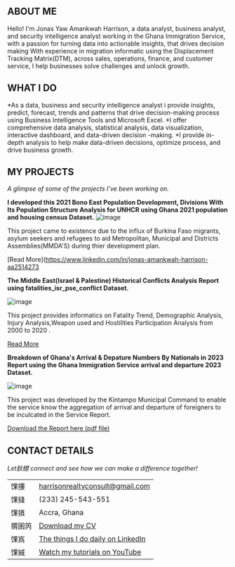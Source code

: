 <!--Section 1: Introduce your self-->
## ABOUT ME

Hello! I'm Jonas Yaw Amankwah Harrison, a data analyst, business analyst, and security intelligence analyst working in the Ghana Immigration Service, with a passion for turning data into actionable insights, that drives decision making With experience in migration informatic using the Displacement Tracking Matrix(DTM), across sales, operations, finance, and customer service, I help businesses solve challenges and unlock growth.


<!--Mention your top/relevant skills here - core and soft skills-->
## WHAT I DO

*As a data, business and security intelligence analyst i provide insights, predict, forecast, trends and patterns that drive decision-making process using Business Intelligence Tools and Microsoft Excel.
*I offer comprehensive data analysis, statistical analysis, data visualization, interactive dashboard, and data-driven decision -making.
*I provide in-depth analysis to help make data-driven decisions, optimize process, and drive business growth.


<!--Section 2: List 3-4 key projects-->
## MY PROJECTS 

*A glimpse of some of the projects I've been working on.*

**I developed this 2021 Bono East Population Development, Divisions With Its Population Structure Analysis for UNHCR  using Ghana 2021 population and housing census Dataset.**
![image]()

This project came to existence due to the influx of Burkina Faso migrants, asylum seekers and refugees to aid Metropolitan, Municipal and Districts Assemblies(MMDA'S) during thier development plan.


[Read More](https://www.linkedin.com/in/jonas-amankwah-harrison-aa2514273

**The Middle East(Israel & Palestine) Historical Conflicts Analysis Report using fatalities_isr_pse_conflict Dataset.**

![image]()

This project provides informatics on Fatality Trend, Demographic Analysis, Injury Analysis,Weapon used and Hostilities Participation Analysis from 2000 to 2020 . 

[Read More](https://www.linkedin.com/in/jonas-jonas-amankwah-harrison-aa2514273)

**Breakdown of Ghana's Arrival & Depature Numbers By Nationals in 2023 Report using the Ghana Immigration Service arrival and departure 2023 Dataset.**

![image]()

This project was developed by the Kintampo Municipal Command to enable the service know the aggregation of arrival and departure of foreigners to be inculcated in the Service Report. 

<a href="17 How to Present Data to Executives by jonas yaw amankwah harrison.pdf">Download the Report here (pdf file)</a>


## CONTACT DETAILS

*Let鈥檚 connect and see how we can make a difference together!*
<table>
  <tbody>
    <tr>
      <td>馃摟</td>
      <td><a href="mailto:harrisonrealtyconsult@gmail.com">harrisonrealtyconsult@gmail.com</a></td>
    </tr>
    <tr>
      <td>馃摓</td>
      <td>(233) 245-543-551</td>
    </tr>
    <tr>
      <td>馃搷</td>
      <td>Accra, Ghana</td>
    </tr>
    <tr>
      <td>猬囷笍</td>
      <td><a href="https://ezekiel-harrison.github.io/portfolio-/docs/Profile.pdf">Download my CV</a></td>
    </tr>
    <tr>
      <td>馃寪</td>
      <td><a href="https://linkedin.com/in/jonas-amankwah-harrison-aa2514273">The things I do daily on LinkedIn</a></td>
    </tr>
    <tr>
      <td>馃摵</td>
      <td><a href="">Watch my tutorials on YouTube</a></td>
    </tr>
  </tbody>
</table>

   




   


